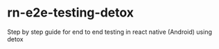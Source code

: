 # rn-e2e-testing-detox
Step by step guide for end to end testing in react native (Android) using detox
